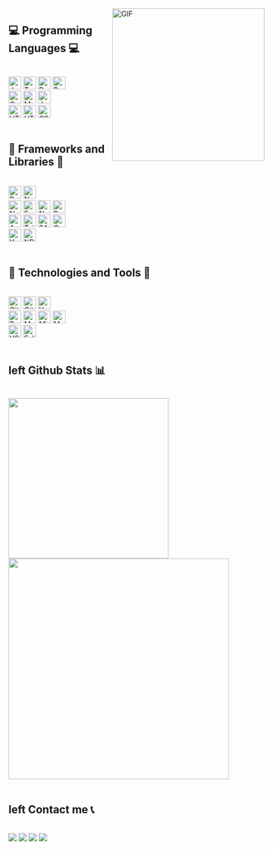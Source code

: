 <img align="right" alt="GIF" width="300px" height="300px" src="https://cdn.dribbble.com/users/330915/screenshots/3587000/10_coding_dribbble.gif" />
<h2 align="left">💻 Programming Languages 💻</h2>
<br>
<div align="left">
    <div>
        <img src="https://img.shields.io/badge/JavaScript-F7DF1E?style=for-the-badge&logo=javascript&logoColor=black" alt="Javascript" height="25"/>
        <img src="https://img.shields.io/badge/TypeScript-007ACC?style=for-the-badge&logo=typescript&logoColor=white" alt="Typescript" height="25"/>
        <img src="https://img.shields.io/badge/Rust-ef4903?style=for-the-badge&logo=rust&logoColor=white" alt="Rust" height="25" />
        <img src="https://img.shields.io/badge/Golang-05acd7?style=for-the-badge&logo=go&logoColor=white" alt="Rust" height="25" />
    </div>
    <div>
        <img src="https://img.shields.io/badge/C-00599C?style=for-the-badge&logo=c&logoColor=white" alt="C" height="25" />
        <img src="https://img.shields.io/badge/markdown-%23000000.svg?style=for-the-badge&logo=markdown&logoColor=white" alt="Markdown" height="25" />
        <img src="https://img.shields.io/badge/java-%23ED8B00.svg?style=for-the-badge&logo=java&logoColor=white" alt="Java" height="25" />
    </div>
    <div>
        <img src="https://img.shields.io/badge/Solidity-363636?style=for-the-badge&logo=solidity&logoColor=white" alt="HTML" height="25" />
        <img src="https://img.shields.io/badge/HTML5-E34F26?style=for-the-badge&logo=html5&logoColor=white" alt="HTML" height="25" />
        <img src="https://img.shields.io/badge/CSS3-1572B6?style=for-the-badge&logo=css3&logoColor=white" alt="CSS" height="25" />
    </div>
</div>

<br>
<h2 align="left">🚀 Frameworks and Libraries 🚀</h2>
<br>
<div align="left">
    <div>
        <img src="https://img.shields.io/badge/React-20232A?style=for-the-badge&logo=react&logoColor=61DAFB" alt="ReactJS" height="25"/>
        <img src="https://img.shields.io/badge/next.js-000000?style=for-the-badge&logo=nextdotjs&logoColor=white" alt="NextJS" height="25" />
    </div>
    <div>
        <img src="https://img.shields.io/badge/Node.js-339933?style=for-the-badge&logo=nodedotjs&logoColor=white" alt="NodeJs" height="25" />
        <img src="https://img.shields.io/badge/Express.js-404D59?style=for-the-badge" alt="ExpressJs" height="25"/>
        <img src="https://img.shields.io/badge/nestjs-E0234E?style=for-the-badge&logo=nestjs&logoColor=white" alt="NestJS" height="25" />
        <img src="https://img.shields.io/badge/Postman-FF6C37?style=for-the-badge&logo=Postman&logoColor=white" alt="Postman" height="25" />
    </div>
    <div>
        <img src="https://img.shields.io/badge/Ant%20Design-1890FF?style=for-the-badge&logo=antdesign&logoColor=white" alt="Antd" height="25" />
        <img src="https://img.shields.io/badge/Tailwind_CSS-38B2AC?style=for-the-badge&logo=tailwind-css&logoColor=white" alt="TailwindCSS" height="25"/>
        <img src="https://img.shields.io/badge/Sass-CC6699?style=for-the-badge&logo=sass&logoColor=white" alt="SASS" height="25" />
        <img src="https://img.shields.io/badge/GraphQl-E10098?style=for-the-badge&logo=graphql&logoColor=white" alt="GraphQL" height="25"/>
    </div>
    <div>
        <img src="https://img.shields.io/badge/Yarn-2C8EBB?style=for-the-badge&logo=yarn&logoColor=white" alt="Yarn" height="25"/>
        <img src="https://img.shields.io/badge/npm-CB3837?style=for-the-badge&logo=npm&logoColor=white" alt="NPM" height="25"/>
    </div>
</div>

<br>
<h2 align="left">🧰 Technologies and Tools 🧰</h2>
<br>
<div align="left">
    <div>
        <img src="https://img.shields.io/badge/github-%23121011.svg?style=for-the-badge&logo=github&logoColor=white" alt="Github" height="25" />
        <img src="https://img.shields.io/badge/GitLab-330F63?style=for-the-badge&logo=gitlab&logoColor=white" alt="Gitlab" height="25" />
        <img src="https://img.shields.io/badge/Vercel-000000?style=for-the-badge&logo=vercel&logoColor=white" alt="Vercel" height="25" />
    </div>
    <div>
        <img src="https://img.shields.io/badge/PostgreSQL-316192?style=for-the-badge&logo=postgresql&logoColor=white" alt="PostgresSQL" height="25" />
        <img src="https://img.shields.io/badge/MongoDB-4EA94B?style=for-the-badge&logo=mongodb&logoColor=white" alt="MongoDB" height="25" />
        <img src="https://img.shields.io/badge/Microsoft%20SQL%20Sever-CC2927?style=for-the-badge&logo=microsoft%20sql%20server&logoColor=white" alt="Microsoft SQL" height="25" />
        <img src="https://img.shields.io/badge/mysql-%2300f.svg?style=for-the-badge&logo=mysql&logoColor=white" alt="MySQL" height="25" />
    </div>
    <div>
        <img src="https://img.shields.io/badge/Visual%20Studio%20Code-0078d7.svg?style=for-the-badge&logo=visual-studio-code&logoColor=white" alt="VSCode" height="25" />
        <img src="https://img.shields.io/badge/Eclipse-2C2255?style=for-the-badge&logo=eclipse&logoColor=white" alt="Eclipse" height="25" />
    </div>
</div>
<br>

<h2 align="left">left Github Stats 📊</h2>
<br>
<div align="left">
    <img width="315" src="https://github-readme-stats.vercel.app/api/top-langs/?username=muoi07052001&layout=compact&theme=algolia"/>
    <img width="434" src="https://github-readme-stats.vercel.app/api?username=muoi07052001&show_icons=true&theme=algolia" />
</div>
<br>

<h2 align="left">left Contact me 📞</h2>
<br>
<div align="left">
    <a href="https://www.facebook.com/duong.nguyenhai.7140/" target="top"><img src="https://img.shields.io/badge/Facebook-%231877F2.svg?style=for-the-badge&logo=Facebook&logoColor=white"></a>
    <a href="https://github.com/muoi07052001/" target="top"><img src="https://img.shields.io/badge/GitHub-100000?style=for-the-badge&logo=github&logoColor=white"></a>
    <a href="mailto:muoi07052001@gmail.com" target="blank"><img src="https://img.shields.io/badge/Gmail-D14836?style=for-the-badge&logo=gmail&logoColor=white"></a>
    <a href="https://leetcode.com/muoi07052001/" target="top"><img src="https://img.shields.io/badge/-LeetCode-FFA116?style=for-the-badge&logo=LeetCode&logoColor=black"></a>
</div>
